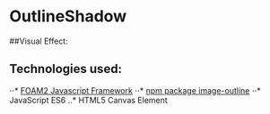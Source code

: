 # OutlineShadow

##Visual Effect: 


## Technologies used: 
⋅⋅*  [FOAM2 Javascript Framework](https://github.com/foam-framework/foam2 "FOAM2 Github page")
⋅⋅*  [npm package image-outline](https://www.npmjs.com/package/image-outline "npm image-outline page")
⋅⋅*  JavaScript ES6
..*  HTML5 Canvas Element

## 
